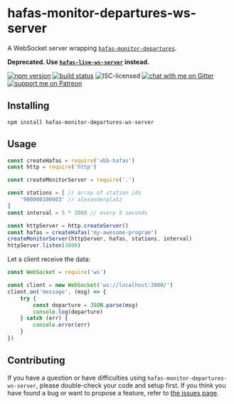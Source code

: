 # hafas-monitor-departures-ws-server

A WebSocket server wrapping [`hafas-monitor-departures`](https://github.com/derhuerst/hafas-monitor-departures).

**Deprecated. Use [`hafas-live-ws-server`](https://github.com/derhuerst/hafas-live-ws-server) instead.**

[![npm version](https://img.shields.io/npm/v/hafas-monitor-departures-ws-server.svg)](https://www.npmjs.com/package/hafas-monitor-departures-ws-server)
[![build status](https://api.travis-ci.org/derhuerst/hafas-monitor-departures-ws-server.svg?branch=master)](https://travis-ci.org/derhuerst/hafas-monitor-departures-ws-server)
![ISC-licensed](https://img.shields.io/github/license/derhuerst/hafas-monitor-departures-ws-server.svg)
[![chat with me on Gitter](https://img.shields.io/badge/chat%20with%20me-on%20gitter-512e92.svg)](https://gitter.im/derhuerst)
[![support me on Patreon](https://img.shields.io/badge/support%20me-on%20patreon-fa7664.svg)](https://patreon.com/derhuerst)


## Installing

```shell
npm install hafas-monitor-departures-ws-server
```


## Usage

```js
const createHafas = require('vbb-hafas')
const http = require('http')

const createMonitorServer = require('.')

const stations = [ // array of station ids
	'900000100003' // alexanderplatz
]
const interval = 5 * 1000 // every 5 seconds

const httpServer = http.createServer()
const hafas = createHafas('my-awesome-program')
createMonitorServer(httpServer, hafas, stations, interval)
httpServer.listen(3000)
```

Let a client receive the data:

```js
const WebSocket = require('ws')

const client = new WebSocket('ws://localhost:3000/')
client.on('message', (msg) => {
	try {
		const departure = JSON.parse(msg)
		console.log(departure)
	} catch (err) {
		console.error(err)
	}
})
```


## Contributing

If you have a question or have difficulties using `hafas-monitor-departures-ws-server`, please double-check your code and setup first. If you think you have found a bug or want to propose a feature, refer to [the issues page](https://github.com/derhuerst/hafas-monitor-departures-ws-server/issues).
